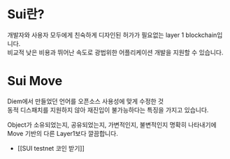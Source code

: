 # Sui란?
개발자와 사용자 모두에게 친숙하게 디자인된 허가가 필요없는 layer 1 blockchain입니다.   
비교적 낮은 비용과 뛰어난 속도로 광법위한 어플리케이션 개발을 지원할 수 있습니다.

# Sui Move
Diem에서 만들었던 언어를 오픈소스 사용성에 맞게 수정한 것   
동적 디스패치를 지원하지 않아 재진입이 불가능하다는 특징을 가지고 있습니다.

Object가 소유되었는지, 공유되었는지, 가변적인지, 불변적인지 명확히 나타내기에 Move 기반의 다른 Layer1보다 깔끔합니다.

- [[SUI testnet 코인 받기]]